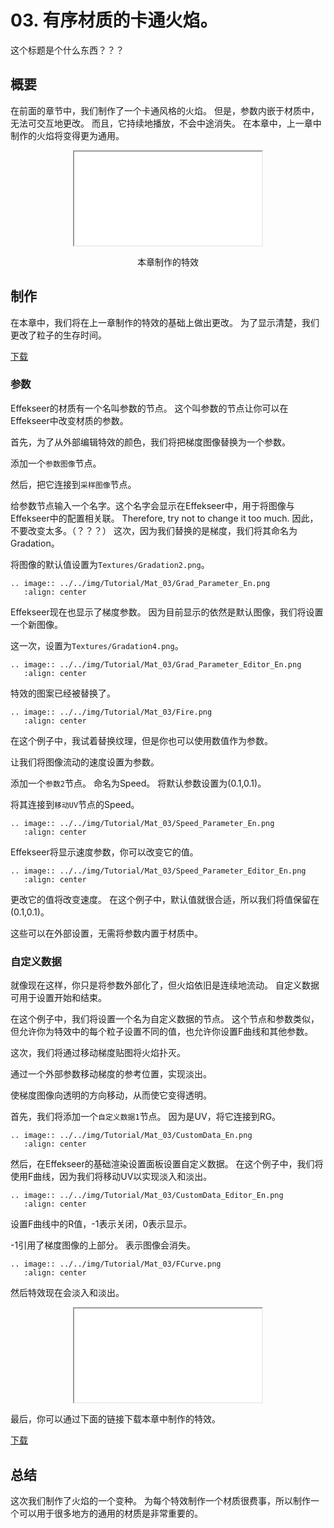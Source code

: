 # 03. 有序材质的卡通火焰。

这个标题是个什么东西？？？

## 概要

在前面的章节中，我们制作了一个卡通风格的火焰。
但是，参数内嵌于材质中，无法可交互地更改。
而且，它持续地播放，不会中途消失。
在本章中，上一章中制作的火焰将变得更为通用。

<div align="center">
<iframe src='../../Effects/viewer_ch_CN.html#Tutorials/Mat_03/Fire.efkefc'></iframe>
<p>本章制作的特效</p>
</div>

## 制作

在本章中，我们将在上一章制作的特效的基础上做出更改。
为了显示清楚，我们更改了粒子的生存时间。

<a href="../../Effects/Tutorials/Mat_03_01.zip">下载</a>

### 参数

Effekseer的材质有一个名叫参数的节点。
这个叫参数的节点让你可以在Effekseer中改变材质的参数。

首先，为了从外部编辑特效的颜色，我们将把梯度图像替换为一个参数。

添加一个`参数图像`节点。

然后，把它连接到`采样图像`节点。

给参数节点输入一个名字。这个名字会显示在Effekseer中，用于将图像与Effekseer中的配置相关联。
Therefore, try not to change it too much.
因此，不要改变太多。（？？？）
这次，因为我们替换的是梯度，我们将其命名为Gradation。

将图像的默认值设置为`Textures/Gradation2.png`。

```eval_rst
.. image:: ../../img/Tutorial/Mat_03/Grad_Parameter_En.png
   :align: center
```

Effekseer现在也显示了梯度参数。
因为目前显示的依然是默认图像，我们将设置一个新图像。

这一次，设置为`Textures/Gradation4.png`。

```eval_rst
.. image:: ../../img/Tutorial/Mat_03/Grad_Parameter_Editor_En.png
   :align: center
```

特效的图案已经被替换了。

```eval_rst
.. image:: ../../img/Tutorial/Mat_03/Fire.png
   :align: center
```

在这个例子中，我试着替换纹理，但是你也可以使用数值作为参数。

让我们将图像流动的速度设置为参数。

添加一个`参数2`节点。
命名为Speed。
将默认参数设置为(0.1,0.1)。

将其连接到`移动UV`节点的Speed。

```eval_rst
.. image:: ../../img/Tutorial/Mat_03/Speed_Parameter_En.png
   :align: center
```

Effekseer将显示速度参数，你可以改变它的值。

```eval_rst
.. image:: ../../img/Tutorial/Mat_03/Speed_Parameter_Editor_En.png
   :align: center
```

更改它的值将改变速度。
在这个例子中，默认值就很合适，所以我们将值保留在(0.1,0.1)。

这些可以在外部设置，无需将参数内置于材质中。

### 自定义数据

就像现在这样，你只是将参数外部化了，但火焰依旧是连续地流动。
自定义数据可用于设置开始和结束。

在这个例子中，我们将设置一个名为自定义数据的节点。
这个节点和参数类似，但允许你为特效中的每个粒子设置不同的值，也允许你设置F曲线和其他参数。

这次，我们将通过移动梯度贴图将火焰扑灭。

通过一个外部参数移动梯度的参考位置，实现淡出。

使梯度图像向透明的方向移动，从而使它变得透明。

首先，我们将添加一个`自定义数据1`节点。
因为是UV，将它连接到RG。


```eval_rst
.. image:: ../../img/Tutorial/Mat_03/CustomData_En.png
   :align: center
```

然后，在Effekseer的基础渲染设置面板设置自定义数据。
在这个例子中，我们将使用F曲线，因为我们将移动UV以实现淡入和淡出。

```eval_rst
.. image:: ../../img/Tutorial/Mat_03/CustomData_Editor_En.png
   :align: center
```

设置F曲线中的R值，-1表示关闭，0表示显示。

-1引用了梯度图像的上部分。
表示图像会消失。

```eval_rst
.. image:: ../../img/Tutorial/Mat_03/FCurve.png
   :align: center
```

然后特效现在会淡入和淡出。

<div align="center">
<iframe src='../../Effects/viewer_ch_CN.html#Tutorials/Mat_03/Fire.efkefc'></iframe>
</div>

最后，你可以通过下面的链接下载本章中制作的特效。

<a href="../../Effects/Tutorials/Mat_03_02.zip">下载</a>

## 总结

这次我们制作了火焰的一个变种。
为每个特效制作一个材质很费事，所以制作一个可以用于很多地方的通用的材质是非常重要的。

